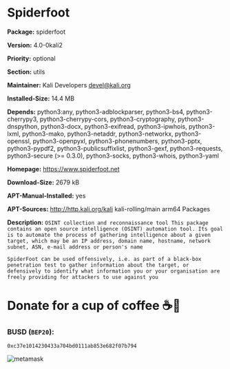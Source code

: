 # Spiderfoot

__Package:__ spiderfoot

__Version:__ 4.0-0kali2

__Priority:__ optional

__Section:__ utils

__Maintainer:__ Kali Developers <devel@kali.org>

__Installed-Size:__ 14.4 MB

__Depends:__ python3:any, python3-adblockparser, python3-bs4, python3-cherrypy3, python3-cherrypy-cors, python3-cryptography, python3-dnspython, python3-docx, python3-exifread, python3-ipwhois, python3-lxml, python3-mako, python3-netaddr, python3-networkx, python3-openssl, python3-openpyxl, python3-phonenumbers, python3-pptx, python3-pypdf2, python3-publicsuffixlist, python3-gexf, python3-requests, python3-secure (>= 0.3.0), python3-socks, python3-whois, python3-yaml

__Homepage:__ https://www.spiderfoot.net

__Download-Size:__ 2679 kB

__APT-Manual-Installed:__ yes

__APT-Sources:__ http://http.kali.org/kali kali-rolling/main arm64 Packages

__Description:__ `OSINT collection and reconnaissance tool
 This package contains an open source intelligence (OSINT) automation tool. Its
 goal is to automate the process of gathering intelligence about a given
 target, which may be an IP address, domain name, hostname, network subnet,
 ASN, e-mail address or person's name`

 `SpiderFoot can be used offensively, i.e. as part of a black-box penetration
 test to gather information about the target, or defensively to identify what
 information you or your organisation are freely providing for attackers to use
 against you`

# Donate for a cup of coffee ☕🥯

### BUSD (`BEP20`):

```
0xc37e1014230433a704bd0111ab853e682f07b794
```

![metamask](https://i.ibb.co/C0HGYDQ/metamask.png)




